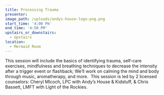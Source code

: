 ```yaml
---
title: Processing Trauma
presenter:
image_path: /uploads/andys-house-logo-png.png
start_time: '4:00 Pm'
end_time: '4:50 PM'
upstairs_or_downstairs:
  - Upstairs
location:
  - Mermaid Room
---
```


This session will include the basics of identifying trauma, self-care exercises, mindfulness and breathing techniques to decrease the intensity after a trigger event or flashback; We’ll work on calming the mind and body through music, aromatherapy, and more.  This session is led by 2 licensed counselors: Cheryl Mlcoch, LPC with Andy’s House & Kidstuff, & Chris Bassett, LMFT with Light of the Rockies.